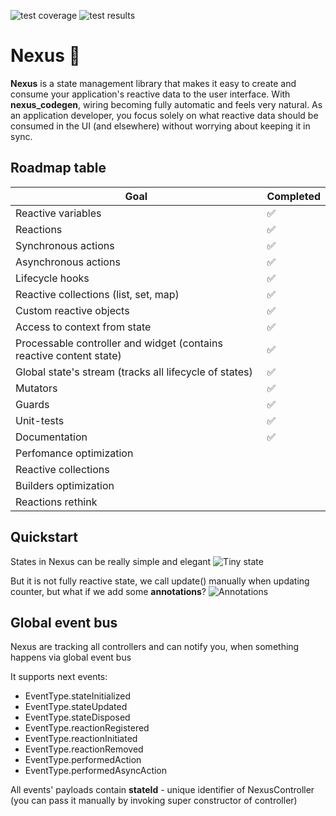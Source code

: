 ![test coverage](https://img.shields.io/badge/coverage-94.2%25-green)
![test results](https://img.shields.io/badge/tests-16%20passed%2C%200%20failed-green)

# Nexus 🚀

**Nexus** is a state management library that makes it easy to create and consume your application's reactive data to the user interface. With **nexus_codegen**, wiring becoming fully automatic and feels very natural. As an application developer, you focus solely on what reactive data should be consumed in the UI (and elsewhere) without worrying about keeping it in sync.

## Roadmap table

| Goal | Completed |
|---|---|
| Reactive variables  | ✅ |
| Reactions | ✅  | 
| Synchronous actions | ✅  |
| Asynchronous actions |  ✅ |
| Lifecycle hooks |  ✅ |
| Reactive collections (list, set, map) |  ✅ |
| Custom reactive objects |  ✅ |
| Access to context from state |  ✅ |
| Processable controller and widget (contains reactive content state) |  ✅ |
| Global state's stream (tracks all lifecycle of states) | ✅ |
| Mutators | ✅ |
| Guards | ✅ |
| Unit-tests | ✅ |
| Documentation | ✅ |
| Perfomance optimization | |
| Reactive collections  | |
| Builders optimization | |
| Reactions rethink | |

## Quickstart

States in Nexus can be really simple and elegant
![Tiny state](https://i.imgur.com/U2u9sPT.png)

But it is not fully reactive state, we call update() manually when updating counter, but what if we add some **annotations**?
![Annotations](https://i.imgur.com/KFILTpJ.png)
## Global event bus

Nexus are tracking all controllers and can notify you, when something happens via global event bus

It supports next events:

* EventType.stateInitialized
* EventType.stateUpdated
* EventType.stateDisposed
* EventType.reactionRegistered
* EventType.reactionInitiated
* EventType.reactionRemoved
* EventType.performedAction
* EventType.performedAsyncAction

All events' payloads contain **stateId** - unique identifier of NexusController (you can pass it manually by invoking super constructor of controller)
